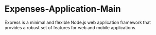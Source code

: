 # Expenses-Application-Main
Express is a minimal and flexible Node.js web application framework that provides a robust set of features for web and mobile applications.
